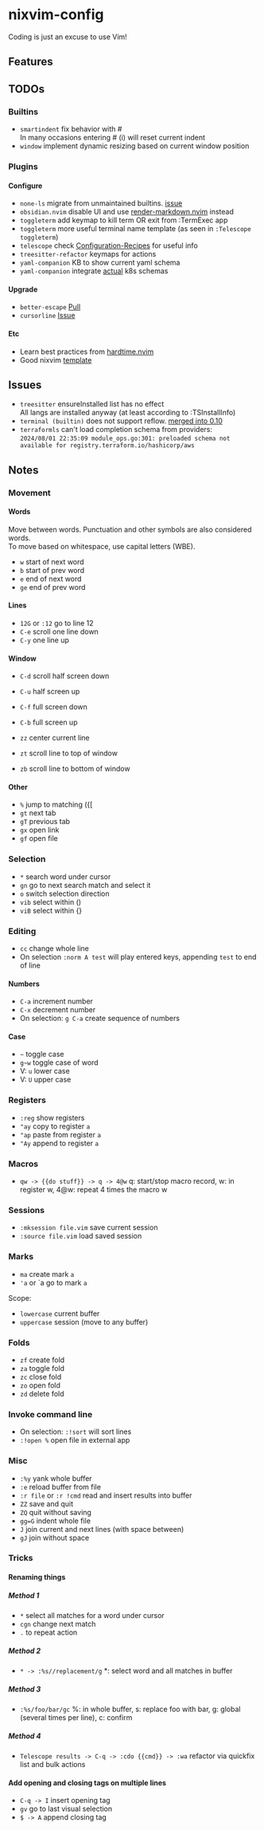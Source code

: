 # nixvim-config

Coding is just an excuse to use Vim!

## Features

## TODOs

### Builtins

- `smartindent` fix behavior with #\
  In many occasions entering # (i) will reset current indent
- `window` implement dynamic resizing based on current window position

### Plugins

#### Configure

- `none-ls` migrate from unmaintained builtins. [issue](https://github.com/nvimtools/none-ls.nvim/issues/58)
- `obsidian.nvim` disable UI and use [render-markdown.nvim](https://github.com/MeanderingProgrammer/render-markdown.nvim) instead
- `toggleterm` add keymap to kill term OR exit from :TermExec app
- `toggleterm` more useful terminal name template (as seen in `:Telescope toggleterm`)
- `telescope` check [Configuration-Recipes](https://github.com/nvim-telescope/telescope.nvim/wiki/Configuration-Recipes) for useful info
- `treesitter-refactor` keymaps for actions
- `yaml-companion` KB to show current yaml schema
- `yaml-companion` integrate [actual](https://github.com/yannh/kubernetes-json-schema) k8s schemas

#### Upgrade

- `better-escape` [Pull](https://github.com/max397574/better-escape.nvim/pull/59)
- `cursorline` [Issue](https://github.com/yamatsum/nvim-cursorline/issues/10)

#### Etc

- Learn best practices from [hardtime.nvim](https://github.com/m4xshen/hardtime.nvim?tab=readme-ov-file#%EF%B8%8F--features)
- Good nixvim [template](https://github.com/elythh/nixvim)

## Issues

- `treesitter` ensureInstalled list has no effect\
  All langs are installed anyway (at least according to :TSInstallInfo)
- `terminal (builtin)` does not support reflow. [merged into 0.10](https://github.com/neovim/neovim/pull/21124)
- `terraformls` can't load completion schema from providers: \
  `2024/08/01 22:35:09 module_ops.go:301: preloaded schema not available for registry.terraform.io/hashicorp/aws`

## Notes

### Movement

#### Words

Move between words. Punctuation and other symbols are also considered words.\
To move based on whitespace, use capital letters (WBE).

- `w` start of next word
- `b` start of prev word
- `e` end of next word
- `ge` end of prev word

#### Lines

- `12G` or `:12` go to line 12
- `C-e` scroll one line down
- `C-y` one line up

#### Window

- `C-d` scroll half screen down
- `C-u` half screen up
- `C-f` full screen down
- `C-b` full screen up

- `zz` center current line
- `zt` scroll line to top of window
- `zb` scroll line to bottom of window

#### Other

- `%` jump to matching ({[
- `gt` next tab
- `gT` previous tab
- `gx` open link
- `gf` open file

### Selection

- `*` search word under cursor
- `gn` go to next search match and select it
- `o` switch selection direction
- `vib` select within ()
- `viB` select within {}

### Editing

- `cc` change whole line
- On selection `:norm A test` will play entered keys, appending `test` to end of line

#### Numbers

- `C-a` increment number
- `C-x` decrement number
- On selection: `g C-a` create sequence of numbers

#### Case

- `~` toggle case
- `g~w` toggle case of word
- V: `u` lower case
- V: `U` upper case

### Registers

- `:reg` show registers
- `"ay` copy to register `a`
- `"ap` paste from register `a`
- `"Ay` append to register `a`

### Macros

- `qw -> {{do stuff}} -> q -> 4@w` q: start/stop macro record, w: in register w, 4@w: repeat 4 times the macro w

### Sessions

- `:mksession file.vim` save current session
- `:source file.vim` load saved session

### Marks

- `ma` create mark `a`
- `'a` or \`a go to mark `a`

Scope:

- `lowercase` current buffer
- `uppercase` session (move to any buffer)

### Folds

- `zf` create fold
- `za` toggle fold
- `zc` close fold
- `zo` open fold
- `zd` delete fold

### Invoke command line

- On selection: `:!sort` will sort lines
- `:!open %` open file in external app

### Misc

- `:%y` yank whole buffer
- `:e` reload buffer from file
- `:r file` or `:r !cmd` read and insert results into buffer
- `ZZ` save and quit
- `ZQ` quit without saving
- `gg=G` indent whole file
- `J` join current and next lines (with space between)
- `gJ` join without space

### Tricks

#### Renaming things

##### Method 1

- `*` select all matches for a word under cursor
- `cgn` change next match
- `.` to repeat action

##### Method 2

- `* -> :%s//replacement/g` \*: select word and all matches in buffer

##### Method 3

- `:%s/foo/bar/gc` %: in whole buffer, s: replace foo with bar, g: global (several times per line), c: confirm

##### Method 4

- `Telescope results -> C-q -> :cdo {{cmd}} -> :wa` refactor via quickfix list and bulk actions

#### Add opening and closing tags on multiple lines

- `C-q -> I` insert opening tag
- `gv` go to last visual selection
- `$ -> A` append closing tag
